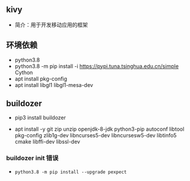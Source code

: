 ## kivy

+ 简介：用于开发移动应用的框架

## 环境依赖

+ python3.8
+ python3.8 -m pip install -i https://pypi.tuna.tsinghua.edu.cn/simple Cython
+ apt install pkg-config
+ apt install libgl1 libgl1-mesa-dev 

## buildozer

+ pip3 install buildozer

+ apt install -y git zip unzip openjdk-8-jdk python3-pip autoconf libtool pkg-config zlib1g-dev libncurses5-dev libncursesw5-dev libtinfo5 cmake libffi-dev libssl-dev

### buildozer init 错误

+ `python3.8 -m pip install --upgrade pexpect`